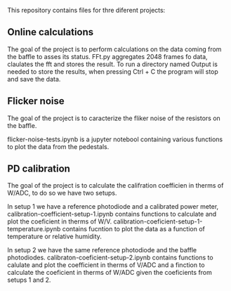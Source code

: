 This repository contains files for thre diferent projects:

## Online calculations
The goal of the project is to perform calculations on the data coming from the baffle to asses its status.
FFt.py aggregates 2048 frames fo data, claulates the fft and stores the result. To run a directory named Output is needed to store the results, when pressing Ctrl + C the program will stop and save the data.

## Flicker noise
The goal of the project is to caracterize the fliker noise of the resistors on the baffle.

flicker-noise-tests.ipynb is a jupyter notebool containing various functions to plot the data from the pedestals.

## PD calibration
The goal of the project is to calculate the califration coefficien in therms of W/ADC, to do so we have two setups.

In setup 1 we have a reference photodiode and a calibrated power meter, calibration-coefficient-setup-1.ipynb contains functions to calculate and plot the coeficient in therms of W/V.
calibration-coeficient-setup-1-temperature.ipynb contains fucntion to plot the data as a function of temperature or relative humidity.

In setup 2 we have the same reference photodiode and the baffle photodiodes.
calibraton-coeficient-setup-2.ipynb contains functions to calulate and plot the coefficient in therms of V/ADC and a finction to calculate the coeficient in therms of W/ADC given the coeficients from  setups 1 and 2.
